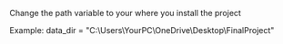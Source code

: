 Change the path variable to your where you install the project

Example: data_dir = "C:\\Users\\YourPC\\OneDrive\\Desktop\\FinalProject"

